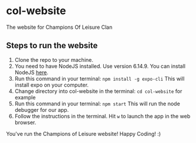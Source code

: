 # col-website
The website for Champions Of Leisure Clan

## Steps to run the website
1. Clone the repo to your machine.
2. You need to have NodeJS installed. Use version 6.14.9. You can install NodeJS [here](https://nodejs.org/en/download/).
3. Run this command in your terminal: `npm install -g expo-cli` This will install expo on your computer.
4. Change directory into col-website in the terminal: `cd col-website` for example
5. Run this command in your terminal: `npm start` This will run the node debugger for our app.
6. Follow the instructions in the terminal. Hit `w` to launch the app in the web browser.

You've run the Champions of Leisure website! Happy Coding! :)
